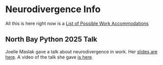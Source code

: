 # Neurodivergence Info

All this is here right now is a [List of Possible Work
Accommodations](work.md)

## North Bay Python 2025 Talk

Joelle Maslak gave a talk about neurodivergence in work.
Her [slides are here](north_bay_python_2025_slides.pdf).
A video of the talk she gave [is
here](https://www.youtube.com/watch?v=5VZTdZhE94o&t=0s).
